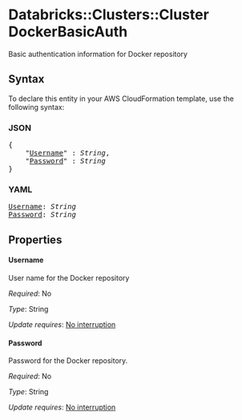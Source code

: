 # Databricks::Clusters::Cluster DockerBasicAuth

Basic authentication information for Docker repository

## Syntax

To declare this entity in your AWS CloudFormation template, use the following syntax:

### JSON

<pre>
{
    "<a href="#username" title="Username">Username</a>" : <i>String</i>,
    "<a href="#password" title="Password">Password</a>" : <i>String</i>
}
</pre>

### YAML

<pre>
<a href="#username" title="Username">Username</a>: <i>String</i>
<a href="#password" title="Password">Password</a>: <i>String</i>
</pre>

## Properties

#### Username

User name for the Docker repository

_Required_: No

_Type_: String

_Update requires_: [No interruption](https://docs.aws.amazon.com/AWSCloudFormation/latest/UserGuide/using-cfn-updating-stacks-update-behaviors.html#update-no-interrupt)

#### Password

Password for the Docker repository.

_Required_: No

_Type_: String

_Update requires_: [No interruption](https://docs.aws.amazon.com/AWSCloudFormation/latest/UserGuide/using-cfn-updating-stacks-update-behaviors.html#update-no-interrupt)

